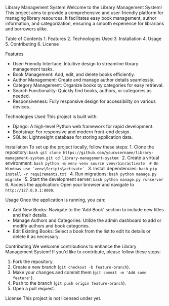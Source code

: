 Library Management System
Welcome to the Library Management System! This project aims to provide a comprehensive and user-friendly platform for managing library resources. It facilitates easy book management, author information, and categorization, ensuring a smooth experience for librarians and borrowers alike.

Table of Contents
	1. Features
	2. Technologies Used
	3. Installation
	4. Usage
	5. Contributing
	6. License

Features
- User-Friendly Interface: Intuitive design to streamline library management tasks.
- Book Management: Add, edit, and delete books efficiently.
- Author Management: Create and manage author details seamlessly.
- Category Management: Organize books by categories for easy retrieval.
- Search Functionality: Quickly find books, authors, or categories as needed.
- Responsiveness: Fully responsive design for accessibility on various devices.

Technologies Used
This project is built with:
- Django: A high-level Python web framework for rapid development.
- Bootstrap: For responsive and modern front-end design.
- SQLite: Lightweight database for storing application data.

Installation
To set up the project locally, follow these steps:
	1. Clone the repository:
	   ```bash
	   git clone https://github.com/yourusername/library-management-system.git
	   cd library-management-system
	   ```
	2. Create a virtual environment:
	   ```bash
	   python -m venv venv
	   source venv/bin/activate  # On Windows use `venv\Scripts\activate`
	   ```
	3. Install dependencies:
	   ```bash
	   pip install -r requirements.txt
	   ```
	4. Run migrations:
	   ```bash
	   python manage.py migrate
	   ```
	5. Start the development server:
	   ```bash
	   python manage.py runserver
	   ```
	6. Access the application: Open your browser and navigate to `http://127.0.0.1:8000`.

Usage
Once the application is running, you can:
- Add New Books: Navigate to the 'Add Book' section to include new titles and their details.
- Manage Authors and Categories: Utilize the admin dashboard to add or modify authors and book categories.
- Edit Existing Books: Select a book from the list to edit its details or delete it as necessary.

Contributing
We welcome contributions to enhance the Library Management System! If you'd like to contribute, please follow these steps:
1. Fork the repository.
2. Create a new branch (`git checkout -b feature-branch`).
3. Make your changes and commit them (`git commit -m 'Add some feature'`).
4. Push to the branch (`git push origin feature-branch`).
5. Open a pull request.

License
This project is not licensed under yet.
